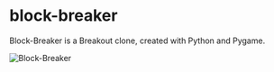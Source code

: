 # block-breaker
Block-Breaker is a Breakout clone, created with Python and Pygame.


![Block-Breaker](https://github.com/user-attachments/assets/1e79d9c3-1954-4e0a-8104-8844dad7b5f4)
